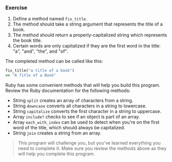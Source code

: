 ### Exercise

1. Define a method named `fix_title`.
2. The method should take a string argument that represents the title of a book.
3. The method should return a properly-capitalized string which represents the book title.
4. Certain words are only capitalized if they are the first word in the title: "a", "and", "the", and "of".

The completed method can be called like this:

```ruby
fix_title("a title of a book")
=> "A Title of a Book"
```

Ruby has some convenient methods that will help you build this program. Review the Ruby documentation for the following methods:

- String `split` creates an array of characters from a string.
- String `downcase` converts all characters in a string to lowercase.
- String `capitalize` converts the first character in a string to uppercase.
- Array `include?` checks to see if an object is part of an array.
- Array `each_with_index` can be used to detect when you're on the first word of the title, which should always be capitalized.
- String `join` creates a string from an array.

> This program will challenge you, but you've learned everything you need to complete it. Make sure you review the methods above as they will help you complete this program.
